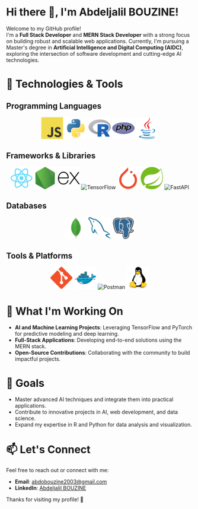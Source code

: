 # Hi there 👋, I'm Abdeljalil BOUZINE!

Welcome to my GitHub profile!  
I'm a **Full Stack Developer** and **MERN Stack Developer** with a strong focus on building robust and scalable web applications. Currently, I'm pursuing a Master's degree in **Artificial Intelligence and Digital Computing (AIDC)**, exploring the intersection of software development and cutting-edge AI technologies.  

# 🔧 Technologies & Tools  

##  Programming Languages  
<div align="center">  
  <img src="https://raw.githubusercontent.com/devicons/devicon/master/icons/javascript/javascript-original.svg" alt="JavaScript" width="60" height="60"/>  
  <img src="https://raw.githubusercontent.com/devicons/devicon/master/icons/python/python-original.svg" alt="Python" width="60" height="60"/>  
  <img src="https://raw.githubusercontent.com/devicons/devicon/master/icons/r/r-original.svg" alt="R" width="60" height="60"/>  
  <img src="https://raw.githubusercontent.com/devicons/devicon/master/icons/php/php-original.svg" alt="PHP" width="60" height="60"/>  
  <img src="https://raw.githubusercontent.com/devicons/devicon/master/icons/java/java-original.svg" alt="Java" width="60" height="60"/>  
</div>

##  Frameworks & Libraries  
<div align="center">  
  <img src="https://raw.githubusercontent.com/devicons/devicon/master/icons/react/react-original.svg" alt="React" width="60" height="60"/>  
  <img src="https://raw.githubusercontent.com/devicons/devicon/master/icons/nodejs/nodejs-original.svg" alt="Node.js" width="60" height="60"/>  
  <img src="https://raw.githubusercontent.com/devicons/devicon/master/icons/express/express-original.svg" alt="Express.js" width="60" height="60"/>  
  <img src="https://www.vectorlogo.zone/logos/tensorflow/tensorflow-icon.svg" alt="TensorFlow" width="60" height="60"/>  
  <img src="https://raw.githubusercontent.com/devicons/devicon/master/icons/pytorch/pytorch-original.svg" alt="PyTorch" width="60" height="60"/>  
  <img src="https://raw.githubusercontent.com/devicons/devicon/master/icons/spring/spring-original.svg" alt="Spring Boot" width="60" height="60"/>  
  <img src="https://cdn.worldvectorlogo.com/logos/fastapi-1.svg" alt="FastAPI" width="60" height="60"/>  
</div>

##  Databases  
<div align="center">  
  <img src="https://raw.githubusercontent.com/devicons/devicon/master/icons/mongodb/mongodb-original.svg" alt="MongoDB" width="60" height="60"/>  
  <img src="https://raw.githubusercontent.com/devicons/devicon/master/icons/mysql/mysql-original.svg" alt="MySQL" width="60" height="60"/>  
  <img src="https://raw.githubusercontent.com/devicons/devicon/master/icons/postgresql/postgresql-original.svg" alt="PostgreSQL" width="60" height="60"/>  
</div>

##  Tools & Platforms  
<div align="center">  
  <img src="https://raw.githubusercontent.com/devicons/devicon/master/icons/git/git-original.svg" alt="Git" width="60" height="60"/>  
  <img src="https://raw.githubusercontent.com/devicons/devicon/master/icons/docker/docker-original.svg" alt="Docker" width="60" height="60"/>  
  <img src="https://www.vectorlogo.zone/logos/getpostman/getpostman-icon.svg" alt="Postman" width="60" height="60"/>  
  <img src="https://raw.githubusercontent.com/devicons/devicon/master/icons/linux/linux-original.svg" alt="Linux" width="60" height="60"/>
</div>

# 🌟 What I'm Working On  
- **AI and Machine Learning Projects**: Leveraging TensorFlow and PyTorch for predictive modeling and deep learning.  
- **Full-Stack Applications**: Developing end-to-end solutions using the MERN stack.  
- **Open-Source Contributions**: Collaborating with the community to build impactful projects.  

# 🚀 Goals  
- Master advanced AI techniques and integrate them into practical applications.  
- Contribute to innovative projects in AI, web development, and data science.  
- Expand my expertise in R and Python for data analysis and visualization.  

# 📫 Let's Connect  
Feel free to reach out or connect with me:  
- **Email**: [abdobouzine2003@gmail.com](mailto:abdobouzine2003@gmail.com)  
- **LinkedIn**: [Abdeljalil BOUZINE](https://www.linkedin.com/in/abdeljalil-bouzine/)  

Thanks for visiting my profile! 🌟
